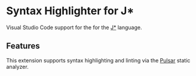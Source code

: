# Syntax Highlighter for J*
Visual Studio Code support for the for the [J*](https://github.com/bamless/jstar) language.

## Features
This extension supports syntax highlighting and linting via the [Pulsar](https://github.com/bamless/pulsar.git)
static analyzer.
